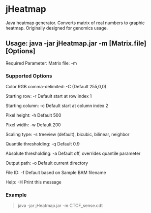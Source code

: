 # jHeatmap
Java heatmap generator. Converts matrix of real numbers to graphic heatmap. Originally designed for genomics usage.

Usage: java -jar jHeatmap.jar -m [Matrix.file] [Options]
-----------------------------------------
Required Parameter:
Matrix file:		-m

### Supported Options
Color RGB comma-delimited:	-C	(Default 255,0,0)

Starting row:		-r	Default start at row index 1

Starting column:	-c	Default start at column index 2

Pixel height:		-h	Default 500

Pixel width:		-w	Default 200

Scaling type:		-s	treeview (default), bicubic, bilinear, neighbor

Quantile thresholding:	-q	Default 0.9

Absolute thresholding:	-a	Default off, overrides quantile parameter

Output path:		-o	Default current directory

File ID:		-f	Default based on Sample BAM filename

Help:			-H	Print this message

### Example
> java -jar jHeatmap.jar -m CTCF_sense.cdt
